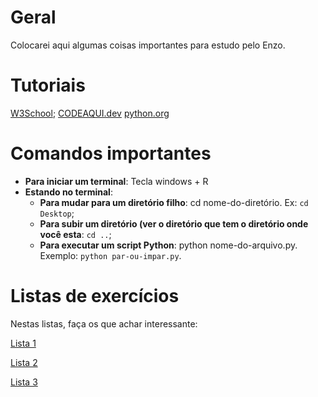 # Geral

Colocarei aqui algumas coisas importantes para estudo pelo Enzo.


# Tutoriais

[W3School](https://www.w3schools.com/python/python_intro.asp);
[CODEAQUI.dev](https://www.codaqui.dev/trilhas/python/)
[python.org](https://docs.python.org/pt-br/3/tutorial/)


# Comandos importantes

- **Para iniciar um terminal**: Tecla windows + R
- **Estando no terminal**:
    - **Para mudar para um diretório filho**: cd nome-do-diretório. Ex: `cd Desktop`;
    - **Para subir um diretório (ver o diretório que tem o diretório onde você esta**: `cd ..`;
    - **Para executar um script Python**: python nome-do-arquivo.py. Exemplo: `python par-ou-impar.py`.

# Listas de exercícios

Nestas listas, faça os que achar interessante:

[Lista 1](https://www.dio.me/articles/lista-de-exercicios-para-treinar-logica-de-programacao)

[Lista 2](https://github.com/isquicha/exercicios-logica)

[Lista 3](https://awari.com.br/10-exercicios-de-logica-de-programacao-para-aprimorar-suas-habilidades/)